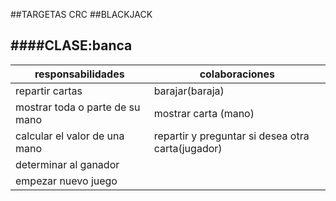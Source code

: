 ##TARGETAS CRC
##BLACKJACK

####CLASE:banca
------------------------
responsabilidades|colaboraciones
--------------------------|---------------------
repartir cartas|barajar(baraja)
mostrar toda o parte de su mano|mostrar carta (mano)
calcular el valor de una mano|repartir y preguntar si desea otra carta(jugador)
determinar al ganador|
empezar nuevo juego|



